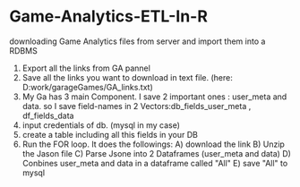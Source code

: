 # Game-Analytics-ETL-In-R
downloading Game Analytics files from server and import them into a RDBMS




1. Export all the links from GA pannel
2. Save all the links you want to download in text file. (here:   D:work/garageGames/GA_links.txt)
3. My Ga has 3 main Component. I save 2 important ones :   user_meta   and  data. so I save field-names in 2 Vectors:db_fields_user_meta , df_fields_data
4. input credentials of db. (mysql in my case)
5. create a table including all this fields in your DB
6. Run the FOR loop. It does the followings:
   A) download the link
   B) Unzip the Jason file
   C) Parse Jsone into 2 Dataframes (user_meta   and    data)
   D) Conbines user_meta   and  data in a dataframe called "All"
   E) save "All" to mysql
   
   
   
